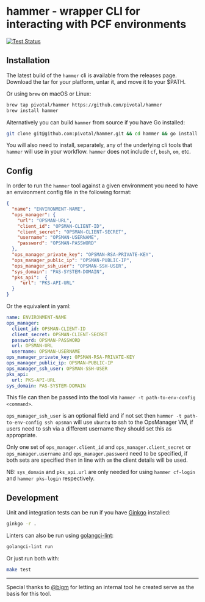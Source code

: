 # hammer - wrapper CLI for interacting with PCF environments
[![Test Status](https://github.com/pivotal/hammer/workflows/Test/badge.svg)](https://github.com/pivotal/hammer/actions)

## Installation

The latest build of the `hammer` cli is available from the releases page.
Download the tar for your platform, untar it, and move it to your $PATH.

Or using `brew` on macOS or Linux:
```bash
brew tap pivotal/hammer https://github.com/pivotal/hammer
brew install hammer
```

Alternatively you can build `hammer` from source if you have Go installed:
```bash
git clone git@github.com:pivotal/hammer.git && cd hammer && go install
```

You will also need to install, separately, any of the underlying cli tools that `hammer` will use in your workflow. `hammer` does not include `cf`, `bosh`, `om`, etc.

## Config

In order to run the `hammer` tool against a given environment you need to have an environment config file in the following format:
```json
{
  "name": "ENVIRONMENT-NAME",
  "ops_manager": {
    "url": "OPSMAN-URL",
    "client_id": "OPSMAN-CLIENT-ID",
    "client_secret": "OPSMAN-CLIENT-SECRET",
    "username": "OPSMAN-USERNAME",
    "password": "OPSMAN-PASSWORD"
  },
  "ops_manager_private_key": "OPSMAN-RSA-PRIVATE-KEY",
  "ops_manager_public_ip": "OPSMAN-PUBLIC-IP",
  "ops_manager_ssh_user": "OPSMAN-SSH-USER",
  "sys_domain": "PAS-SYSTEM-DOMAIN",
  "pks_api":  {
     "url": "PKS-API-URL"
  }
}
```
Or the equivalent in yaml:
```yaml
name: ENVIRONMENT-NAME
ops_manager:
  client_id: OPSMAN-CLIENT-ID
  client_secret: OPSMAN-CLIENT-SECRET
  password: OPSMAN-PASSWORD
  url: OPSMAN-URL
  username: OPSMAN-USERNAME
ops_manager_private_key: OPSMAN-RSA-PRIVATE-KEY
ops_manager_public_ip: OPSMAN-PUBLIC-IP
ops_manager_ssh_user: OPSMAN-SSH-USER
pks_api:
  url: PKS-API-URL
sys_domain: PAS-SYSTEM-DOMAIN
```
This file can then be passed into the tool via `hammer -t path-to-env-config <command>`.

`ops_manager_ssh_user` is an optional field and if not set then `hammer -t path-to-env-config ssh opsman` will use
`ubuntu` to ssh to the OpsManager VM, if users need to ssh via a different username they should set this as appropriate.

Only one set of `ops_manager.client_id` and `ops_manager.client_secret` or `ops_manager.username` and `ops_manager.password`
need to be specified, if both sets are specified then in line with `om` the client details will be used.

NB: `sys_domain` and `pks_api.url` are only needed for using `hammer cf-login` and `hammer pks-login` respectively.

## Development

Unit and integration tests can be run if you have [Ginkgo](https://github.com/onsi/ginkgo) installed:
```bash
ginkgo -r .
```

Linters can also be run using [golangci-lint](https://github.com/golangci/golangci-lint):
```bash
golangci-lint run
```

Or just run both with:
```bash
make test
```

---

Special thanks to [@blgm](https://github.com/blgm) for letting an internal tool he created serve as the basis for this tool.
